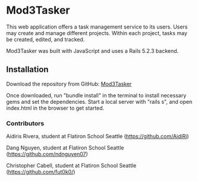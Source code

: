 # Mod3Tasker

This web application offers a task management service to its users. Users may create and manage different projects. Within each project, tasks may be created, edited, and tracked.

Mod3Tasker was built with JavaScript and uses a Rails 5.2.3 backend.


## Installation

Download the repository from GitHub: [Mod3Tasker](https://github.com/AidiRi/Mod3Tasker)

Once downloaded, run "bundle install" in the terminal to install necessary gems and set the dependencies. Start a local server with "rails s", and open index.html in the browser to get started.


### Contributors

Aidiris Rivera, student at Flatiron School Seattle (https://github.com/AidiRi)

Dang Nguyen, student at Flatiron School Seattle (https://github.com/ndnguyen07)

Christopher Cabell, student at Flatiron School Seattle (https://github.com/fut0k0/)
